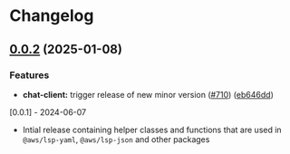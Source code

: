 # Changelog

## [0.0.2](https://github.com/aws/language-servers/compare/lsp-core-v0.0.1...lsp-core/v0.0.2) (2025-01-08)


### Features

* **chat-client:** trigger release of new minor version ([#710](https://github.com/aws/language-servers/issues/710)) ([eb646dd](https://github.com/aws/language-servers/commit/eb646dd4cb633cea2709b397aa40b686fe528fc5))

[0.0.1] - 2024-06-07

- Intial release containing helper classes and functions that are used in `@aws/lsp-yaml`, `@aws/lsp-json` and other packages
